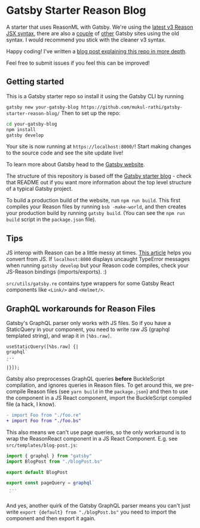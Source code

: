 # Gatsby Starter Reason Blog

A starter that uses ReasonML with Gatsby. We're using the [latest v3 Reason JSX syntax](https://reasonml.github.io/reason-react/docs/en/jsx), there are also a [couple](https://github.com/ReasonVienna/reason-conf) of [other](https://github.com/jtberglund/gatsby-starter-reason) Gatsby sites using the old syntax. I would recommend you stick with the cleaner v3 syntax.

Happy coding! I've written a [blog post explaining this repo in more depth](https://mukulrathi.netlify.app/gatsby-reasonml-tutorial/).

Feel free to submit issues if you feel this can be improved!

## Getting started

This is a Gatsby starter repo so install it using the Gatsby CLI by running

`gatsby new your-gatsby-blog https://github.com/mukul-rathi/gatsby-starter-reason-blog/`
Then to set up the repo:

```bash
cd your-gatsby-blog
npm install
gatsby develop
```

Your site is now running at `https://localhost:8000/`! Start making changes to the source code and see the site update live!

To learn more about Gatsby head to the [Gatsby website](https://www.gatsbyjs.org/).

The structure of this repository is based off the [Gatsby starter blog](https://github.com/gatsbyjs/gatsby-starter-blog) - check that README out if you want more information about the top level structure of a typical Gatsby project.

To build a production build of the website, run `npm run build`. This first compiles your Reason files by running `bsb -make-world`, and then creates your production build by running `gatsby build`. (You can see the `npm run build` script in the `package.json` file).

## Tips

JS interop with Reason can be a little messy at times. [This article](https://reasonml.github.io/docs/en/converting-from-js) helps you convert from JS. If `localhost:8000` displays uncaught TypeError messages when running `gatsby develop` but your Reason code compiles, check your JS-Reason bindings (imports/exports). :)

`src/utils/gatsby.re` contains type wrappers for some Gatsby React components like `<Link/>` and `<Helmet/>`.

## GraphQL workarounds for Reason Files

Gatsby's GraphQL parser only works with JS files. So if you have a StaticQuery in your component, you need to write raw JS (graphql templated string), and wrap it in `[%bs.raw]`.

```reason
useStaticQuery([%bs.raw] {|
graphql`
...
`
|}]);
```

Gatsby also preprocesses GraphQL queries **before** BuckleScript compilation, and ignores queries in Reason files. To get around this, we pre-compile Reason files (see `yarn build` in the `package.json`) and then to use the component in a JS React component, import the BuckleScript compiled file (a hack, I know).

```diff
- import Foo from "./foo.re"
+ import Foo from "./foo.bs"
```

This also means we can't use page queries, so the only workaround is to wrap the ReasonReact component in a JS React Component. E.g. see `src/templates/blog-post.js`:

```js
import { graphql } from "gatsby"
import BlogPost from "./blogPost.bs"

export default BlogPost

export const pageQuery = graphql`
 ...
 `
```

And yes, another quirk of the Gatsby GraphQL parser means you can't just write `export {default} from "./blogPost.bs"` you need to import the component and then export it again.
